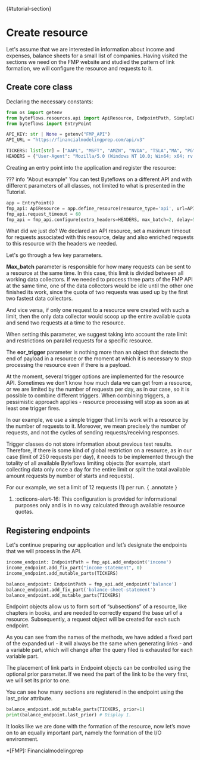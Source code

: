 [](){#tutorial-section}

# **Сreate resource**

Let's assume that we are interested in information about income and expenses, balance sheets for a small list of companies. Having visited the sections we need on the FMP website and studied the pattern of link formation, we will configure the resource and requests to it.

## **Create core class**

Declaring the necessary constants:

``` py
from os import getenv
from byteflows.resources.api import ApiResource, EndpointPath, SimpleEORTrigger
from byteflows import EntryPoint

API_KEY: str | None = getenv("FMP_API")
API_URL = "https://financialmodelingprep.com/api/v3"

TICKERS: list[str] = ["AAPL", "MSFT", "AMZN", "NVDA", "TSLA","MA", "PG"]
HEADERS = {"User-Agent": "Mozilla/5.0 (Windows NT 10.0; Win64; x64; rv:127.0) Gecko/20100101 Firefox/127.0", "Accept-Encoding": "gzip, deflate, br, zstd"}

```

Creating an entry point into the application and register the resource:

??? info "About example"
    You can test Byteflows on a different API and with different parameters of all classes, not limited to what is presented in the Tutorial.

``` py
app = EntryPoint()
fmp_api: ApiResource = app.define_resource(resource_type='api', url=API_URL)
fmp_api.request_timeout = 60
fmp_api = fmp_api.configure(extra_headers=HEADERS, max_batch=2, delay=5, eor_triggers=[SimpleEORTrigger(12)])

```

What did we just do? We declared an API resource, set a maximum timeout for requests associated with this resource, delay and also enriched requests to this resource with the headers we needed.

Let's go through a few key parameters.

**Max_batch** parameter is responsible for how many requests can be sent to a resource at the same time. In this case, this limit is divided between all working data collectors. If we needed to process three parts of the FMP API at the same time, one of the data collectors would be idle until the other one finished its work, since the quota of two requests was used up by the first two fastest data collectors.

And vice versa, if only one request to a resource were created with such a limit, then the only data collector would scoop up the entire available quota and send two requests at a time to the resource.

When setting this parameter, we suggest taking into account the rate limit and restrictions on parallel requests for a specific resource.

The **eor_trigger** parameter is nothing more than an object that detects the end of payload in a resource or the moment at which it is necessary to stop processing the resource even if there is a payload.

At the moment, several trigger options are implemented for the resource API. Sometimes we don’t know how much data we can get from a resource, or we are limited by the number of requests per day, as in our case, so it is possible to combine different triggers. When combining triggers, a pessimistic approach applies - resource processing will stop as soon as at least one trigger fires.

In our example, we use a simple trigger that limits work with a resource by the number of requests to it. Moreover, we mean precisely the number of requests, and not the cycles of sending requests/receiving responses.

Trigger classes do not store information about previous test results. Therefore, if there is some kind of global restriction on a resource, as in our case (limit of 250 requests per day), it needs to be implemented through the totality of all available Byteflows limiting objects (for example, start collecting data only once a day for the entire limit or split the total available amount requests by number of starts and requests).

For our example, we set a limit of 12 requests (1) per run.
{ .annotate }

1. :octicons-alert-16: This configuration is provided for informational purposes only and is in no way calculated through available resource quotas.

## **Registering endpoints**

Let's continue preparing our application and let’s designate the endpoints that we will process in the API.

``` py
income_endpoint: EndpointPath = fmp_api.add_endpoint('income')
income_endpoint.add_fix_part("income-statement", 0)
income_endpoint.add_mutable_parts(TICKERS)

balance_endpoint: EndpointPath = fmp_api.add_endpoint('balance')
balance_endpoint.add_fix_part('balance-sheet-statement')
balance_endpoint.add_mutable_parts(TICKERS)

```

Endpoint objects allow us to form sort of “subsections” of a resource, like chapters in books, and are needed to correctly expand the base url of a resource. Subsequently, a request object will be created for each such endpoint.

As you can see from the names of the methods, we have added a fixed part of the expanded url - it will always be the same when generating links - and a variable part, which will change after the query filed is exhausted for each variable part.

The placement of link parts in Endpoint objects can be controlled using the optional prior parameter. If we need the part of the link to be the very first, we will set its prior to one.

You can see how many sections are registered in the endpoint using the last_prior attribute.

``` py
balance_endpoint.add_mutable_parts(TICKERS, prior=1)
print(balance_endpoint.last_prior) # Display 1.

```

It looks like we are done with the formation of the resource, now let’s move on to an equally important part, namely the formation of the I/O environment.

*[FMP]: Financialmodelingprep
